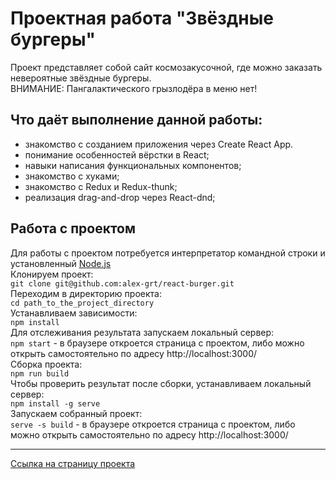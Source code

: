 # Проектная работа "Звёздные бургеры"
Проект представляет собой сайт космозакусочной, где можно заказать невероятные звёздные бургеры.  
ВНИМАНИЕ: Пангалактического грызлодёра в меню нет!
## Что даёт выполнение данной работы:
* знакомство с созданием приложения через Create React App.  
* понимание особенностей вёрстки в React;  
* навыки написания функциональных компонентов;  
* знакомство с хуками;  
* знакомство с Redux и Redux-thunk;  
* реализация drag-and-drop через React-dnd;  
## Работа с проектом
Для работы с проектом потребуется интерпретатор командной строки и установленный [Node.js](https://nodejs.org/en/)  
Клонируем проект:  
`git clone git@github.com:alex-grt/react-burger.git`  
Переходим в директорию проекта:  
`cd path_to_the_project_directory`  
Устанавливаем зависимости:  
`npm install`  
Для отслеживания результата запускаем локальный сервер:  
`npm start` - в браузере откроется страница с проектом, либо можно открыть самостоятельно по адресу http://localhost:3000/  
Сборка проекта:  
`npm run build`  
Чтобы проверить результат после сборки, устанавливаем локальный сервер:  
`npm install -g serve`  
Запускаем собранный проект:  
`serve -s build` - в браузере откроется страница с проектом, либо можно открыть самостоятельно по адресу http://localhost:3000/  
***

[Ссылка на страницу проекта](https://alex-grt.github.io/react-burger/)
